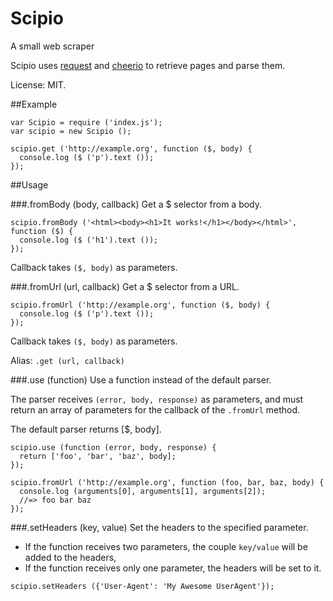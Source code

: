Scipio
======

A small web scraper

Scipio uses [request]() and [cheerio](https://github.com/cheeriojs/cheerio) to retrieve pages and parse them.

License: MIT.

##Example
```
var Scipio = require ('index.js');
var scipio = new Scipio ();

scipio.get ('http://example.org', function ($, body) {
  console.log ($ ('p').text ());
});
```

##Usage

###.fromBody (body, callback)
Get a $ selector from a body.

```
scipio.fromBody ('<html><body><h1>It works!</h1></body></html>', function ($) {
  console.log ($ ('h1').text ());
});
```

Callback takes `($, body)` as parameters.

###.fromUrl (url, callback)
Get a $ selector from a URL.

```
scipio.fromUrl ('http://example.org', function ($, body) {
  console.log ($ ('p').text ());
});
```

Callback takes `($, body)` as parameters.

Alias: `.get (url, callback)`

###.use (function)
Use a function instead of the default parser.

The parser receives `(error, body, response)` as parameters, and must return an array of parameters for the callback of the `.fromUrl` method.

The default parser returns [$, body].

```
scipio.use (function (error, body, response) {
  return ['foo', 'bar', 'baz', body];
});

scipio.fromUrl ('http://example.org', function (foo, bar, baz, body) {
  console.log (arguments[0], arguments[1], arguments[2]);
  //=> foo bar baz
});
```

###.setHeaders (key, value)
Set the headers to the specified parameter.

 - If the function receives two parameters, the couple `key/value` will be added to the headers,
 - If the function receives only one parameter, the headers will be set to it.

```
scipio.setHeaders ({'User-Agent': 'My Awesome UserAgent'});
```

